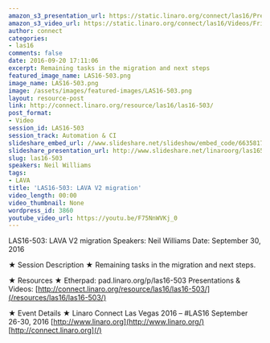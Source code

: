 ```yaml
---
amazon_s3_presentation_url: https://static.linaro.org/connect/las16/Presentations/Friday/LAS16-503%20-%20LAVA%20V2%20migration.pdf
amazon_s3_video_url: https://static.linaro.org/connect/las16/Videos/Friday/LAS16-503%20LAVA%20V2%20migration.mp4
author: connect
categories:
- las16
comments: false
date: 2016-09-20 17:11:06
excerpt: Remaining tasks in the migration and next steps
featured_image_name: LAS16-503.png
image_name: LAS16-503.png
image: /assets/images/featured-images/LAS16-503.png
layout: resource-post
link: http://connect.linaro.org/resource/las16/las16-503/
post_format:
- Video
session_id: LAS16-503
session_track: Automation & CI
slideshare_embed_url: //www.slideshare.net/slideshow/embed_code/66358174
slideshare_presentation_url: http://www.slideshare.net/linaroorg/las16503-lava-v2-migration
slug: las16-503
speakers: Neil Williams
tags:
- LAVA
title: 'LAS16-503: LAVA V2 migration'
video_length: 00:00
video_thumbnail: None
wordpress_id: 3860
youtube_video_url: https://youtu.be/F75NnWVKj_0
---
```


LAS16-503: LAVA V2 migration
Speakers: Neil Williams
Date: September 30, 2016

★ Session Description ★
Remaining tasks in the migration and next steps.

★ Resources ★
Etherpad: pad.linaro.org/p/las16-503
Presentations & Videos: [http://connect.linaro.org/resource/las16/las16-503/](/resources/las16/las16-503/)

★ Event Details ★
Linaro Connect Las Vegas 2016 – #LAS16
September 26-30, 2016
[http://www.linaro.org](http://www.linaro.org/)
[http://connect.linaro.org](/)